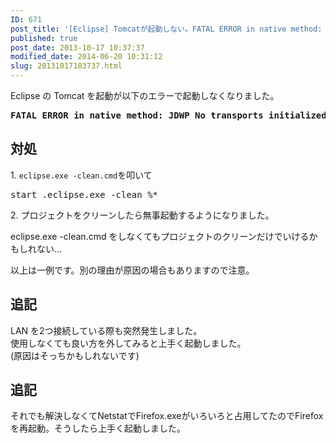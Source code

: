 ```yaml
---
ID: 671
post_title: '[Eclipse] Tomcatが起動しない。FATAL ERROR in native method: ～ AGENT_ERROR_TRANSPORT_INIT'
published: true
post_date: 2013-10-17 10:37:37
modified_date: 2014-06-20 10:31:12
slug: 20131017103737.html
---
```

<p>Eclipse の Tomcat を起動が以下のエラーで起動しなくなりました。</p>
<pre><strong>FATAL ERROR in native method: JDWP No transports initialized, jvmtiError=AGENT_ERROR_TRANSPORT_INIT(197)</strong></pre>
<p><!--more--></p>
<h2>対処</h2>
<p>1. <code>eclipse.exe -clean.cmd</code>を叩いて</p>
<pre>start .eclipse.exe -clean %*</pre>
<p>2. プロジェクトをクリーンしたら無事起動するようになりました。</p>
<p><span class="text-muted">eclipse.exe -clean.cmd をしなくてもプロジェクトのクリーンだけでいけるかもしれない…</span></p>
<p><span class="text-danger">以上は一例です。別の理由が原因の場合もありますので注意。</span></p>
<h2>追記</h2>
<p>LAN を2つ接続している際も突然発生しました。<br />
使用しなくても良い方を外してみると上手く起動しました。<br />
(原因はそっちかもしれないです)</p>
<h2>追記</h2>
<p>それでも解決しなくてNetstatでFirefox.exeがいろいろと占用してたのでFirefoxを再起動。そうしたら上手く起動しました。</p>